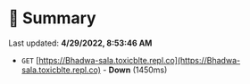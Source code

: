 # 📖 Summary
Last updated: **4/29/2022, 8:53:46 AM**

- `GET` [https://Bhadwa-sala.toxicblte.repl.co](https://Bhadwa-sala.toxicblte.repl.co) - **Down** (1450ms)
